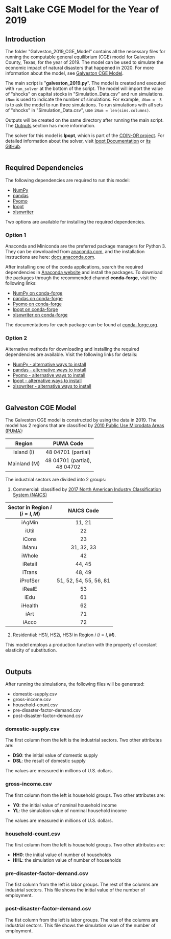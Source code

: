 # Salt Lake CGE Model for the Year of 2019

## Introduction

The folder "Galveston_2019_CGE_Model" contains all the necessary files for running the computable general equilibrium (CGE) model for Galveston County, Texas, for the year of 2019. The model can be used to simulate the economic impact of natural disasters that happened in 2020. For more information about the model, see [Galveston CGE Model](#galveston-cge-model).

The main script is "**galveston_2019.py**". The model is created and executed with `run_solver` at the bottom of the script. The model will import the value of "shocks" on capital stocks in "Simulation_Data.csv" and run simulations. `iNum` is used to indicate the number of simulations. For example, `iNum =  3` is to ask the model to run three simulations. To run simulations with all sets of "shocks" in "Simulation_Data.csv", use `iNum = len(sims.columns)`.

Outputs will be created on the same directory after running the main script. The [Outputs](#outputs) section has more information. 

The solver for this model is **Ipopt**, which is part of the [COIN-OR project](https://www.coin-or.org/). For detailed information about the solver, visit [Ipopt Documentation](https://coin-or.github.io/Ipopt/) or [its GitHub](https://github.com/coin-or/Ipopt).
<br/><br/>


## Required Dependencies

The following dependencies are required to run this model:

- [NumPy](https://numpy.org/)
- [pandas](https://pandas.pydata.org/)
- [Pyomo](http://www.pyomo.org/)
- [Ipopt](https://github.com/coin-or/Ipopt)
- [xlsxwriter](https://xlsxwriter.readthedocs.io/)

Two options are available for installing the required dependencies.


### Option 1

Anaconda and Miniconda are the preferred package managers for Python 3. They can be downloaded from [anaconda.com](https://www.anaconda.com/distribution/), and the installation instructions are here: [docs.anaconda.com](https://docs.anaconda.com/anaconda/navigator/install/).

After installing one of the conda applications, search the required dependencies in [Anaconda website](https://anaconda.org/conda-forge) and install the packages. To download the packages through the recommended channel **conda-forge**, visit the following links: 

- [NumPy on conda-forge](https://anaconda.org/conda-forge/numpy)
- [pandas on conda-forge](https://anaconda.org/conda-forge/pandas)
- [Pyomo on conda-forge](https://anaconda.org/conda-forge/pyomo)
- [Ipopt on conda-forge](https://anaconda.org/conda-forge/ipopt)
- [xlsxwriter on conda-forge](https://anaconda.org/conda-forge/xlsxwriter)

The documentations for each package can be found at [conda-forge.org](https://conda-forge.org/). 


### Option 2

Alternative methods for downloading and installing the required dependencies are available. Visit the following links for details:

- [NumPy - alternative ways to install](https://numpy.org/install/)
- [pandas - alternative ways to install](https://pandas.pydata.org/docs/getting_started/install.html)
- [Pyomo - alternative ways to install](http://www.pyomo.org/installation)
- [Ipopt - alternative ways to install](https://coin-or.github.io/Ipopt/INSTALL.html)
- [xlsxwriter - alternative ways to install](https://xlsxwriter.readthedocs.io/getting_started.html)
<br/><br/>


## Galveston CGE Model

The Galveston CGE model is constructed by using the data in 2019. The model has 2 regions that are classified by [2010 Public Use Microdata Areas (PUMA)][PUMA]:

[PUMA]: https://www.census.gov/geographies/reference-maps/2010/geo/2010-pumas.html

<div align="center">

| Region   | PUMA Code  |
| :---:    | :---:      |
| Island (I)   | 48 04701 (partial)                |
| Mainland (M) | 48 04701 (partial), <br> 48 04702 |

</div>


The industrial sectors are divided into 2 groups:
1. Commercial: classified by [2017 North American Industry Classification System (NAICS)][NAICS]

[NAICS]: https://www.census.gov/naics/

<div align="center">

| Sector in Region $i$ <br> $(i = I, M)$ | NAICS Code             |
| :---:                                  | :---:                  |
| iAgMin                                 | 11, 21                 |
| iUtil                                  | 22                     |
| iCons                                  | 23                     |
| iManu                                  | 31, 32, 33             |
| iWhole                                 | 42                     |
| iRetail                                | 44, 45                 |
| iTrans                                 | 48, 49                 |
| iProfSer                               | 51, 52, 54, 55, 56, 81 |
| iRealE                                 | 53                     |
| iEdu                                   | 61                     |
| iHealth                                | 62                     |
| iArt                                   | 71                     |
| iAcco                                  | 72                     |

</div>

2. Residential: HS1*i*, HS2*i*, HS3*i* in Region $i$ $(i = I, M)$.

This model employs a production function with the property of constant elasticity of substitution.
<br/><br/>


## Outputs

After running the simulations, the following files will be generated:

* domestic-supply.csv
* gross-income.csv
* household-count.csv
* pre-disaster-factor-demand.csv
* post-disaster-factor-demand.csv

### **domestic-supply.csv**
The first column from the left is the industrial sectors. Two other attributes are:

* **DS0**: the initial value of domestic supply
* **DSL**: the result of domestic supply

The values are measured in millions of U.S. dollars.


### **gross-income.csv**
The first column from the left is household groups. Two other attributes are:

* **Y0**: the initial value of nominal household income
* **YL**: the simulation value of nominal household income

The values are measured in millions of U.S. dollars.


### **household-count.csv**
The first column from the left is household groups. Two other attributes are:

* **HH0**: the initial value of number of households
* **HHL**: the simulation value of number of households


### **pre-disaster-factor-demand.csv**
The fist column from the left is labor groups. The rest of the columns are industrial sectors. This file shows the initial value of the number of employment.


### **post-disaster-factor-demand.csv**
The fist column from the left is labor groups. The rest of the columns are industrial sectors. This file shows the simulation value of the number of employment.